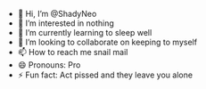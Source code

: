 - 👋 Hi, I’m @ShadyNeo
- 👀 I’m interested in nothing
- 🌱 I’m currently learning to sleep well
- 💞️ I’m looking to collaborate on keeping to myself
- 📫 How to reach me snail mail
- 😄 Pronouns: Pro
- ⚡ Fun fact: Act pissed and they leave you alone

<!---
ShadyNeo/ShadyNeo is a ✨ special ✨ repository because its `README.md` (this file) appears on your GitHub profile.
You can click the Preview link to take a look at your changes.
--->
